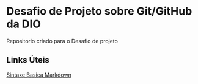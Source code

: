 # Desafio de Projeto sobre Git/GitHub da DIO
Repositorio criado para o Desafio de projeto


## Links Úteis
[ Sintaxe Basica Markdown](https://www.markdownguide.org/basic-syntax/)
